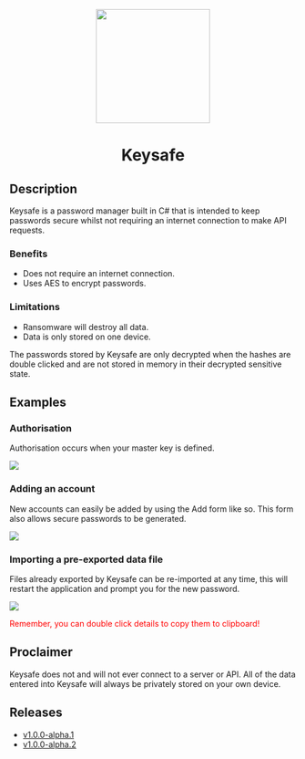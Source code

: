 <p align="center">
    <img src="https://i.imgur.com/ccpiezK.png" width="200px">
</p>
<h1 align="center">
    Keysafe
</h1>
<h2>Description</h2>
<p>
Keysafe is a password manager built in C# that is intended to keep passwords secure whilst not requiring an internet connection to make API requests.    
</p>
<h3>Benefits</h3>
<ul>
<li>Does not require an internet connection.</li>
<li>Uses AES to encrypt passwords.</li>
</ul>
<h3>Limitations</h3>
<ul>
<li>Ransomware will destroy all data.</li>
<li>Data is only stored on one device.</li>
</ul>
<p>The passwords stored by Keysafe are only decrypted when the hashes are double clicked and are not stored in memory in their decrypted sensitive state.</p>
<h2>Examples</h2>
<h3>Authorisation</h3>
<p>Authorisation occurs when your master key is defined.</p>
<img src="https://i.imgur.com/qHvVCJF.gif">
<h3>Adding an account</h3>
<p>New accounts can easily be added by using the Add form like so. This form also allows secure passwords to be generated.</p>
<img src="https://i.imgur.com/wEBW8zt.gif">
<h3>Importing a pre-exported data file</h3>
<p>Files already exported by Keysafe can be re-imported at any time, this will restart the application and prompt you for the new password.</p>
<img src="https://i.imgur.com/UIxilug.gif">
<p style="color:red;">Remember, you can double click details to copy them to clipboard!</p>
<h2>Proclaimer</h2>
<p>Keysafe does not and will not ever connect to a server or API. All of the data entered into Keysafe will always be privately stored on your own device.</p>
<h2>Releases</h2>
<ul>
    <li><a href="https://github.com/lntel/Keysafe/releases/tag/v1.0.0-alpha.1">v1.0.0-alpha.1</a></li>
    <li><a href="https://github.com/lntel/Keysafe/releases/tag/v1.0.0-alpha.2">v1.0.0-alpha.2</a></li>
</ul>
